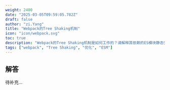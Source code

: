 ```yaml
---
weight: 2400
date: "2025-03-05T09:59:05.782Z"
draft: false
author: "zi.Yang"
title: "Webpack的Tree Shaking机制"
icon: "icon/webpack.svg"
toc: true
description: "Webpack的Tree Shaking机制是如何工作的？请解释其依赖的ES模块静态分析原理，以及如何通过配置和代码规范确保未使用代码被正确消除。"
tags: ["webpack", "Tree Shaking", "优化", "ESM"]
---
```


## 解答

待补充...
